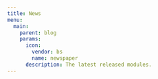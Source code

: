 ```yaml
---
title: News
menu:
  main:
    parent: blog
    params:
      icon:
        vendor: bs
        name: newspaper
      description: The latest released modules.
---
```

